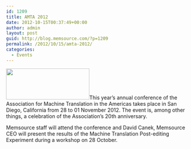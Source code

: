 ```yaml
---
id: 1209
title: AMTA 2012
date: 2012-10-15T00:37:49+00:00
author: admin
layout: post
guid: http://blog.memsource.com/?p=1209
permalink: /2012/10/15/amta-2012/
categories:
  - Events
---
```

<img class=" size-full wp-image-1211 alignleft" title="AMTA" src="/wp-content/uploads/2012/10/AMTA1.png" alt="" width="228" height="85" />This year&#8217;s annual conference of the Association for Machine Translation in the Americas takes place in San Diego, California from 28 to 01 November 2012. The event is, among other things, a celebration of the Association&#8217;s 20th anniversary.<!--more-->

Memsource staff will attend the conference and David Canek, Memsource CEO will present the results of the Machine Translation Post-editing Experiment during a workshop on 28 October.